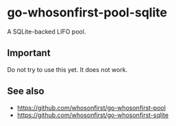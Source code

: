 # go-whosonfirst-pool-sqlite

A SQLite-backed LIFO pool.

## Important

Do not try to use this yet. It does not work.
 
## See also

* https://github.com/whosonfirst/go-whosonfirst-pool
* https://github.com/whosonfirst/go-whosonfirst-sqlite
